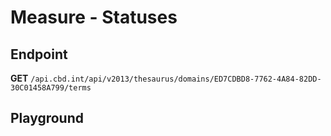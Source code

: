 <script setup>
import "../../../style.css"
import SwaggerUI from "../../../swagger/view/SwaggerUI.vue"
import swaggerJson from "../../../swagger/json/thesaurus.measure.statuses.json";
</script>

# Measure - Statuses

## Endpoint

**GET** `/api.cbd.int/api/v2013/thesaurus/domains/ED7CDBD8-7762-4A84-82DD-30C01458A799/terms`

<!--@include: ../../../components/common/header-content.md-->


## Playground

<SwaggerUI :swaggerJson="swaggerJson" />